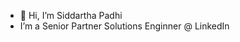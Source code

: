 - 👋 Hi, I’m Siddartha Padhi
- I’m a Senior Partner Solutions Enginner @ LinkedIn

<!---
sidd607/sidd607 is a ✨ special ✨ repository because its `README.md` (this file) appears on your GitHub profile.
You can click the Preview link to take a look at your changes.
--->
